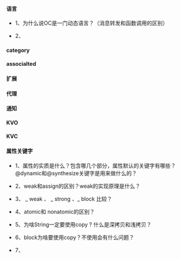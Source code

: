 #### 语言

* 1、为什么说OC是一门动态语言？（消息转发和函数调用的区别）

* 2、





#### category

#### associalted

#### 扩展

#### 代理


#### 通知


#### KVO


#### KVC 


#### 属性关键字
* 1、属性的实质是什么？包含哪几个部分，属性默认的关键字有哪些？@dynamic和@synthesize关键字是用来做什么的？

* 2、weak和assign的区别？weak的实现原理是什么？
* 3、 _ weak  、 _  strong   、_  block 比较？ 

* 4、atomic和 nonatomic的区别？

* 5、为啥String一定要使用copy ? 什么是深拷贝和浅拷贝？

* 6、block为啥要使用copy？不使用会有什么问题？
* 7、







